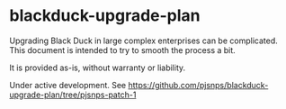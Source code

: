 # blackduck-upgrade-plan
Upgrading Black Duck in large complex enterprises can be complicated.  This document is intended to try to smooth the process a bit.

It is provided as-is, without warranty or liability.

Under active development.  See https://github.com/pjsnps/blackduck-upgrade-plan/tree/pjsnps-patch-1
